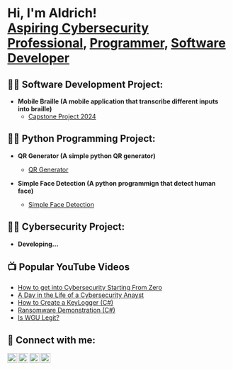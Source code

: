 <h1>Hi, I'm Aldrich! <br/> <a href="https://www.linkedin.com/in/aldrich-macadangdang-549473257/">Aspiring Cybersecurity Professional</a>, <a href="https://www.linkedin.com/in/aldrich-macadangdang-549473257/">Programmer</a>, <a href="https://www.linkedin.com/in/aldrich-macadangdang-549473257/">Software Developer</a> </h1>

<h2>👨‍💻 Software Development Project:</h2>

- <b>Mobile Braille (A mobile application that transcribe different inputs into braille)</b>
  - [Capstone Project 2024](https://github.com/Arudrich/MobileBraille)
 
<h2>👨‍💻 Python Programming Project:</h2>

- <b>QR Generator (A simple python QR generator)</b>
  - [QR Generator](https://github.com/Arudrich/My-Qr_Generator)
 
- <b>Simple Face Detection (A python programmign that detect human face)</b>
  - [Simple Face Detection](https://github.com/Arudrich/Simple-Face-Detection)
 
<h2>👨‍💻 Cybersecurity Project:</h2>

- <b>Developing...</b>

<h2>📺 Popular YouTube Videos</h2>

- [How to get into Cybersecurity Starting From Zero](https://www.youtube.com/watch?v=a83ASGn_V_s)
- [A Day in the Life of a Cybersecurity Anayst](https://www.youtube.com/watch?v=uHy3oM7NnoU)
- [How to Create a KeyLogger (C#)](https://www.youtube.com/watch?v=N-L9hklSlNk)
- [Ransomware Demonstration (C#)](https://www.youtube.com/watch?v=OfvdQeh79s0)
- [Is WGU Legit?](https://www.youtube.com/watch?v=E2MwRWxDBkA)

<h2> 🤳 Connect with me:</h2>

[<img align="left" alt="JoshMadakor | YouTube" width="22px" src="https://cdn.jsdelivr.net/npm/simple-icons@v3/icons/youtube.svg" />][youtube]
[<img align="left" alt="JoshMadakor | Twitter" width="22px" src="https://cdn.jsdelivr.net/npm/simple-icons@v3/icons/twitter.svg" />][twitter]
[<img align="left" alt="JoshMadakor | LinkedIn" width="22px" src="https://cdn.jsdelivr.net/npm/simple-icons@v3/icons/linkedin.svg" />][linkedin]
[<img align="left" alt="JoshMadakor | Instagram" width="22px" src="https://cdn.jsdelivr.net/npm/simple-icons@v3/icons/instagram.svg" />][instagram]

[twitter]: https://twitter.com/joshmadakor
[youtube]: https://www.youtube.com/c/joshmadakor
[instagram]: https://www.instagram.com/joshmadakor/
[linkedin]: https://linkedin.com/in/joshmadakor

<!--
**joshmadakor1/joshmadakor1** is a ✨ _special_ ✨ repository because its `README.md` (this file) appears on your GitHub profile.

Here are some ideas to get you started:

- 🔭 I’m currently working on ...
- 🌱 I’m currently learning ...
- 👯 I’m looking to collaborate on ...
- 🤔 I’m looking for help with ...
- 💬 Ask me about ...
- 📫 How to reach me: ...
- 😄 Pronouns: ...
- ⚡ Fun fact: ...
-->
